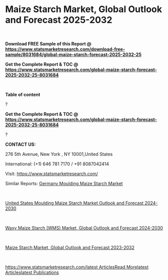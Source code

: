 <h1>Maize Starch Market, Global Outlook and Forecast 2025-2032</h1><br/><p><strong>Download FREE Sample of this Report @ <a href="https://www.statsmarketresearch.com/download-free-sample/8031684/global-maize-starch-forecast-2025-2032-25">https://www.statsmarketresearch.com/download-free-sample/8031684/global-maize-starch-forecast-2025-2032-25</a></strong></p>
 
 
 
 <div><b>Get the Complete Report & TOC @ <a href="https://www.statsmarketresearch.com/global-maize-starch-forecast-2025-2032-25-8031684">https://www.statsmarketresearch.com/global-maize-starch-forecast-2025-2032-25-8031684</a></b></div>
 
 
 
 <p><br />
 
 <b>Table of content</b></p>
 
 
 
 <p>? </p>
 
 
 
 <div><b>Get the Complete Report & TOC @ <a href="https://www.statsmarketresearch.com/global-maize-starch-forecast-2025-2032-25-8031684">https://www.statsmarketresearch.com/global-maize-starch-forecast-2025-2032-25-8031684</a></b></div>
 
 
 
 <p>? </p>
 
 
 
 <p><b>CONTACT US:</b><br />
 
 276 5th Avenue, New York , NY 10001,United States<br />
 
 International: (+1) 646 781 7170 / +91 8087042414<br />
 
 Visit: <a href="https://www.statsmarketresearch.com/">https://www.statsmarketresearch.com/</a><br />
 
 Similar Reports: <a href="https://www.statsmarketresearch.com/global-maize-starch-forecast-2025-2032-25-8031684">Germany Moulding Maize Starch Market</a><br />
 
 <br />
 
 <a href="https://www.statsmarketresearch.com/global-maize-starch-forecast-2025-2032-25-8031684">United States Moulding Maize Starch Market Outlook and Forecast 2024-2030</a><br />
 
 <br />
 
 <a href="https://www.statsmarketresearch.com/global-maize-starch-forecast-2025-2032-25-8031684">Waxy Maize Starch (WMS) Market, Global Outlook and Forecast 2024-2030</a><br />
 
 <br />
 
 <a href="https://www.statsmarketresearch.com/global-maize-starch-forecast-2025-2032-25-8031684">Maize Starch Market, Global Outlook and Forecast 2023-2032</a><br />
 
 <br />
 
 <a href="https://gyeongbokgung.com">https://www.statsmarketresearch.com/</a><a href="https://hallyeomaritime.com">latest Articles</a><a href="https://jingwansa.com">Read More</a><a href="https://nguoiviet.jp/">latest Articles</a><a href="https://www.intelmarketresearch.com/">latest Publications</a></p>
